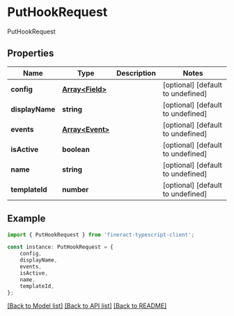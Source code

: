 # PutHookRequest

PutHookRequest

## Properties

Name | Type | Description | Notes
------------ | ------------- | ------------- | -------------
**config** | [**Array&lt;Field&gt;**](Field.md) |  | [optional] [default to undefined]
**displayName** | **string** |  | [optional] [default to undefined]
**events** | [**Array&lt;Event&gt;**](Event.md) |  | [optional] [default to undefined]
**isActive** | **boolean** |  | [optional] [default to undefined]
**name** | **string** |  | [optional] [default to undefined]
**templateId** | **number** |  | [optional] [default to undefined]

## Example

```typescript
import { PutHookRequest } from 'fineract-typescript-client';

const instance: PutHookRequest = {
    config,
    displayName,
    events,
    isActive,
    name,
    templateId,
};
```

[[Back to Model list]](../README.md#documentation-for-models) [[Back to API list]](../README.md#documentation-for-api-endpoints) [[Back to README]](../README.md)
